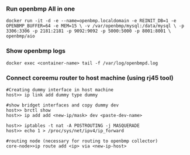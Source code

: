 ### Run openbmp All in one

`docker run -it -d -e --name=openbmp.localdomain -e REINIT_DB=1 -e OPENBMP_BUFFER=64 -e MEM=15 \
     -v /var/openbmp/mysql:/data/mysql \
     -p 3306:3306 -p 2181:2181 -p 9092:9092 -p 5000:5000 -p 8001:8001 \
     openbmp/aio`

### Show openbmp logs

`docker exec <container-name> tail -f /var/log/openbmpd.log`


### Connect coreemu router to host machine (using rj45 tool)

```
#Creating dummy interface in host machine
host>> ip link add dummy type dummy

#show bridget interfaces and copy dummy dev
host>> brctl show
host>> ip add add <new-ip/mask> dev <paste-dev-name>

host>> iptables -t nat -A POSTROUTING -j MASQUERADE
host>> echo 1 > /proc/sys/net/ipv4/ip_forward

#routing node (necessary for routing to openbmp collector)
core-node>>ip route add <ip> via <new-ip-host>
```
